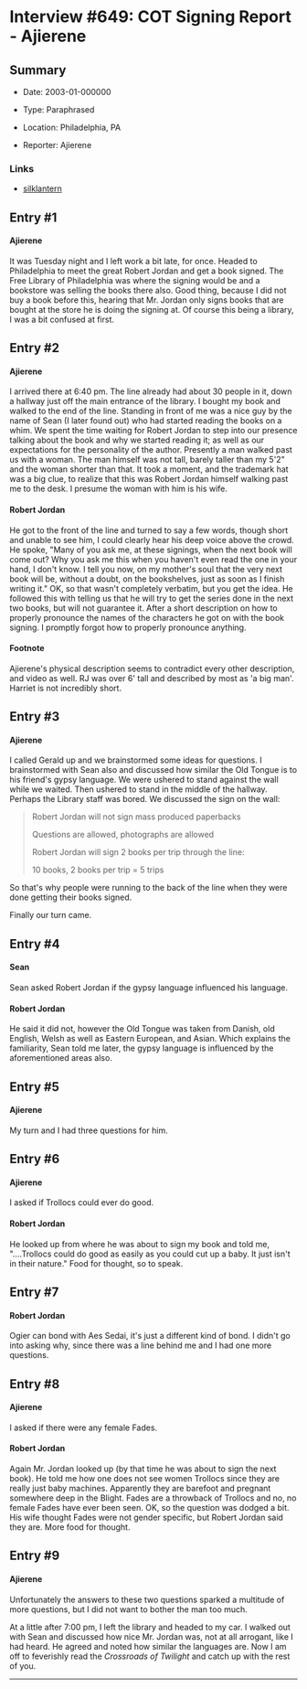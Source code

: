 # Interview #649: COT Signing Report - Ajierene

## Summary

- Date: 2003-01-000000

- Type: Paraphrased

- Location: Philadelphia, PA

- Reporter: Ajierene

### Links

- [silklantern](http://web.archive.org/web/20030428012000/http://www.silklantern.com/feature.php?mode=view&feature=29)


## Entry #1

#### Ajierene

It was Tuesday night and I left work a bit late, for once. Headed to Philadelphia to meet the great Robert Jordan and get a book signed. The Free Library of Philadelphia was where the signing would be and a bookstore was selling the books there also. Good thing, because I did not buy a book before this, hearing that Mr. Jordan only signs books that are bought at the store he is doing the signing at. Of course this being a library, I was a bit confused at first.

## Entry #2

#### Ajierene

I arrived there at 6:40 pm. The line already had about 30 people in it, down a hallway just off the main entrance of the library. I bought my book and walked to the end of the line. Standing in front of me was a nice guy by the name of Sean (I later found out) who had started reading the books on a whim. We spent the time waiting for Robert Jordan to step into our presence talking about the book and why we started reading it; as well as our expectations for the personality of the author. Presently a man walked past us with a woman. The man himself was not tall, barely taller than my 5'2" and the woman shorter than that. It took a moment, and the trademark hat was a big clue, to realize that this was Robert Jordan himself walking past me to the desk. I presume the woman with him is his wife.

#### Robert Jordan

He got to the front of the line and turned to say a few words, though short and unable to see him, I could clearly hear his deep voice above the crowd. He spoke, "Many of you ask me, at these signings, when the next book will come out? Why you ask me this when you haven't even read the one in your hand, I don't know. I tell you now, on my mother's soul that the very next book will be, without a doubt, on the bookshelves, just as soon as I finish writing it." OK, so that wasn't completely verbatim, but you get the idea. He followed this with telling us that he will try to get the series done in the next two books, but will not guarantee it. After a short description on how to properly pronounce the names of the characters he got on with the book signing. I promptly forgot how to properly pronounce anything.

#### Footnote

Ajierene's physical description seems to contradict every other description, and video as well. RJ was over 6' tall and described by most as 'a big man'. Harriet is not incredibly short.

## Entry #3

#### Ajierene

I called Gerald up and we brainstormed some ideas for questions. I brainstormed with Sean also and discussed how similar the Old Tongue is to his friend's gypsy language. We were ushered to stand against the wall while we waited. Then ushered to stand in the middle of the hallway. Perhaps the Library staff was bored. We discussed the sign on the wall:

> Robert Jordan will not sign mass produced paperbacks
>   
> Questions are allowed, photographs are allowed
>   
> Robert Jordan will sign 2 books per trip through the line:
>   
> 10 books, 2 books per trip = 5 trips

So that's why people were running to the back of the line when they were done getting their books signed.

Finally our turn came.

## Entry #4

#### Sean

Sean asked Robert Jordan if the gypsy language influenced his language.

#### Robert Jordan

He said it did not, however the Old Tongue was taken from Danish, old English, Welsh as well as Eastern European, and Asian. Which explains the familiarity, Sean told me later, the gypsy language is influenced by the aforementioned areas also.

## Entry #5

#### Ajierene

My turn and I had three questions for him.

## Entry #6

#### Ajierene

I asked if Trollocs could ever do good.

#### Robert Jordan

He looked up from where he was about to sign my book and told me, "….Trollocs could do good as easily as you could cut up a baby. It just isn't in their nature." Food for thought, so to speak.

## Entry #7

#### Robert Jordan

Ogier can bond with Aes Sedai, it's just a different kind of bond. I didn't go into asking why, since there was a line behind me and I had one more questions.

## Entry #8

#### Ajierene

I asked if there were any female Fades.

#### Robert Jordan

Again Mr. Jordan looked up (by that time he was about to sign the next book). He told me how one does not see women Trollocs since they are really just baby machines. Apparently they are barefoot and pregnant somewhere deep in the Blight. Fades are a throwback of Trollocs and no, no female Fades have ever been seen. OK, so the question was dodged a bit. His wife thought Fades were not gender specific, but Robert Jordan said they are. More food for thought.

## Entry #9

#### Ajierene

Unfortunately the answers to these two questions sparked a multitude of more questions, but I did not want to bother the man too much.

At a little after 7:00 pm, I left the library and headed to my car. I walked out with Sean and discussed how nice Mr. Jordan was, not at all arrogant, like I had heard. He agreed and noted how similar the languages are. Now I am off to feverishly read the
*Crossroads of Twilight*
and catch up with the rest of you.


---

